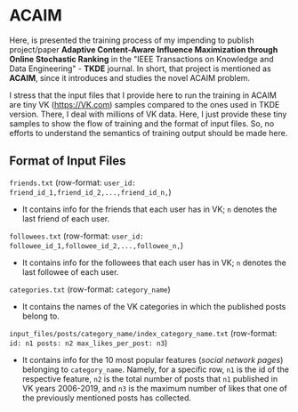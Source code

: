 # ACAIM

Here, is presented the training process of my impending to publish project/paper **Adaptive Content-Aware Influence Maximization through Online Stochastic Ranking** in the "IEEE Transactions on Knowledge and Data Engineering" - **TKDE** journal. In short, that project is mentioned as **ACAIM**, since it introduces and studies the novel ACAIM problem.

I stress that the input files that I provide here to run the training in ACAIM are tiny VK (https://VK.com) samples compared to the ones used in TKDE version. There, I deal with millions of VK data. Here, I just provide these tiny samples to show the flow of training and the format of input files. So, no efforts to understand the semantics of training output should be made here.

## Format of Input Files

`friends.txt` (row-format: `user_id: friend_id_1,friend_id_2,...,friend_id_n,`)
* It contains info for the friends that each user has in VK; `n` denotes the last friend of each user.

`followees.txt` (row-format: `user_id: followee_id_1,followee_id_2,...,followee_n,`)
* It contains info for the followees that each user has in VK; `n` denotes the last followee of each user.

`categories.txt` (row-format: `category_name`)
* It contains the names of the VK categories in which the published posts belong to.

`input_files/posts/category_name/index_category_name.txt` (row-format: `id: n1 posts: n2 max_likes_per_post: n3`)
* It contains info for the 10 most popular features (*social network pages*) belonging to `category_name`. Namely, for a specific row, `n1` is the id of the respective feature, `n2` is the total number of posts that `n1` published in VK years 2006-2019, and `n3` is the maximum number of likes that one of the previously mentioned posts has collected.
